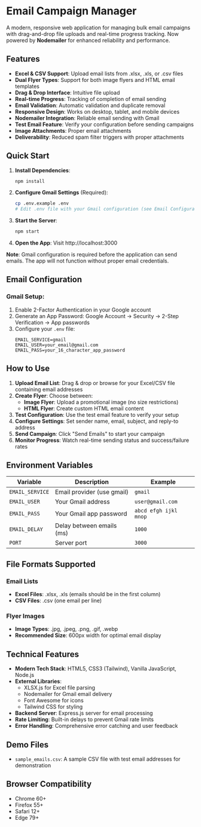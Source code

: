 # Email Campaign Manager

A modern, responsive web application for managing bulk email campaigns with drag-and-drop file uploads and real-time progress tracking. Now powered by **Nodemailer** for enhanced reliability and performance.

## Features

- **Excel & CSV Support**: Upload email lists from .xlsx, .xls, or .csv files
- **Dual Flyer Types**: Support for both image flyers and HTML email templates
- **Drag & Drop Interface**: Intuitive file upload
- **Real-time Progress**: Tracking of completion of email sending
- **Email Validation**: Automatic validation and duplicate removal
- **Responsive Design**: Works on desktop, tablet, and mobile devices
- **Nodemailer Integration**: Reliable email sending with Gmail
- **Test Email Feature**: Verify your configuration before sending campaigns
- **Image Attachments**: Proper email attachments
- **Deliverability**: Reduced spam filter triggers with proper attachments

## Quick Start

1. **Install Dependencies**:
   ```bash
   npm install
   ```

2. **Configure Gmail Settings** (Required):
   ```bash
   cp .env.example .env
   # Edit .env file with your Gmail configuration (see Email Configuration section below)
   ```

3. **Start the Server**:
   ```bash
   npm start
   ```

4. **Open the App**: Visit http://localhost:3000

**Note**: Gmail configuration is required before the application can send emails. The app will not function without proper email credentials.

## Email Configuration

### Gmail Setup:
1. Enable 2-Factor Authentication in your Google account
2. Generate an App Password: Google Account → Security → 2-Step Verification → App passwords
3. Configure your `.env` file:
   ```env
   EMAIL_SERVICE=gmail
   EMAIL_USER=your_email@gmail.com
   EMAIL_PASS=your_16_character_app_password
   ```

## How to Use

1. **Upload Email List**: Drag & drop or browse for your Excel/CSV file containing email addresses
2. **Create Flyer**: Choose between:
   - **Image Flyer**: Upload a promotional image (no size restrictions)
   - **HTML Flyer**: Create custom HTML email content
3. **Test Configuration**: Use the test email feature to verify your setup
4. **Configure Settings**: Set sender name, email, subject, and reply-to address
5. **Send Campaign**: Click "Send Emails" to start your campaign
6. **Monitor Progress**: Watch real-time sending status and success/failure rates

## Environment Variables

| Variable | Description | Example |
|----------|-------------|---------|
| `EMAIL_SERVICE` | Email provider (use gmail) | `gmail` |
| `EMAIL_USER` | Your Gmail address | `user@gmail.com` |
| `EMAIL_PASS` | Your Gmail app password | `abcd efgh ijkl mnop` |
| `EMAIL_DELAY` | Delay between emails (ms) | `1000` |
| `PORT` | Server port | `3000` |

## File Formats Supported

### Email Lists
- **Excel Files**: .xlsx, .xls (emails should be in the first column)
- **CSV Files**: .csv (one email per line)

### Flyer Images
- **Image Types**: .jpg, .jpeg, .png, .gif, .webp
- **Recommended Size**: 600px width for optimal email display

## Technical Features

- **Modern Tech Stack**: HTML5, CSS3 (Tailwind), Vanilla JavaScript, Node.js
- **External Libraries**: 
  - XLSX.js for Excel file parsing
  - Nodemailer for Gmail email delivery
  - Font Awesome for icons
  - Tailwind CSS for styling
- **Backend Server**: Express.js server for email processing
- **Rate Limiting**: Built-in delays to prevent Gmail rate limits
- **Error Handling**: Comprehensive error catching and user feedback

## Demo Files

- `sample_emails.csv`: A sample CSV file with test email addresses for demonstration

## Browser Compatibility

- Chrome 60+
- Firefox 55+
- Safari 12+
- Edge 79+
